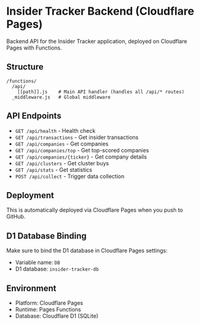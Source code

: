 # Insider Tracker Backend (Cloudflare Pages)

Backend API for the Insider Tracker application, deployed on Cloudflare Pages with Functions.

## Structure

```
/functions/
  /api/
    [[path]].js    # Main API handler (handles all /api/* routes)
  _middleware.js   # Global middleware
```

## API Endpoints

- `GET /api/health` - Health check
- `GET /api/transactions` - Get insider transactions
- `GET /api/companies` - Get companies
- `GET /api/companies/top` - Get top-scored companies
- `GET /api/companies/{ticker}` - Get company details
- `GET /api/clusters` - Get cluster buys
- `GET /api/stats` - Get statistics
- `POST /api/collect` - Trigger data collection

## Deployment

This is automatically deployed via Cloudflare Pages when you push to GitHub.

## D1 Database Binding

Make sure to bind the D1 database in Cloudflare Pages settings:
- Variable name: `DB`
- D1 database: `insider-tracker-db`

## Environment

- Platform: Cloudflare Pages
- Runtime: Pages Functions
- Database: Cloudflare D1 (SQLite)

